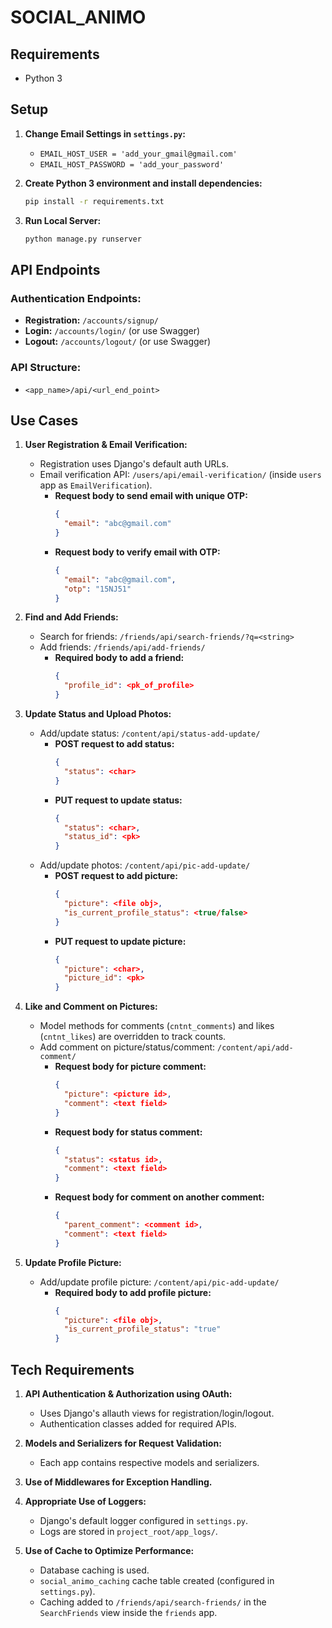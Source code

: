 # SOCIAL_ANIMO

## Requirements
- Python 3

## Setup

1. **Change Email Settings in `settings.py`:**
   - `EMAIL_HOST_USER = 'add_your_gmail@gmail.com'`
   - `EMAIL_HOST_PASSWORD = 'add_your_password'`

2. **Create Python 3 environment and install dependencies:**
   ```bash
   pip install -r requirements.txt
   ```

3. **Run Local Server:**
   ```bash
   python manage.py runserver
   ```

## API Endpoints

### Authentication Endpoints:
- **Registration:** `/accounts/signup/`
- **Login:** `/accounts/login/` (or use Swagger)
- **Logout:** `/accounts/logout/` (or use Swagger)

### API Structure:
- `<app_name>/api/<url_end_point>`

## Use Cases

1. **User Registration & Email Verification:**
   - Registration uses Django's default auth URLs.
   - Email verification API: `/users/api/email-verification/` (inside `users` app as `EmailVerification`).
     - **Request body to send email with unique OTP:**
       ```json
       {
         "email": "abc@gmail.com"
       }
       ```
     - **Request body to verify email with OTP:**
       ```json
       {
         "email": "abc@gmail.com",
         "otp": "15NJ51"
       }
       ```

2. **Find and Add Friends:**
   - Search for friends: `/friends/api/search-friends/?q=<string>`
   - Add friends: `/friends/api/add-friends/`
     - **Required body to add a friend:**
       ```json
       {
         "profile_id": <pk_of_profile>
       }
       ```

3. **Update Status and Upload Photos:**
   - Add/update status: `/content/api/status-add-update/`
     - **POST request to add status:**
       ```json
       {
         "status": <char>
       }
       ```
     - **PUT request to update status:**
       ```json
       {
         "status": <char>,
         "status_id": <pk>
       }
       ```
   - Add/update photos: `/content/api/pic-add-update/`
     - **POST request to add picture:**
       ```json
       {
         "picture": <file obj>,
         "is_current_profile_status": <true/false>
       }
       ```
     - **PUT request to update picture:**
       ```json
       {
         "picture": <char>,
         "picture_id": <pk>
       }
       ```

4. **Like and Comment on Pictures:**
   - Model methods for comments (`cntnt_comments`) and likes (`cntnt_likes`) are overridden to track counts.
   - Add comment on picture/status/comment: `/content/api/add-comment/`
     - **Request body for picture comment:**
       ```json
       {
         "picture": <picture id>,
         "comment": <text field>
       }
       ```
     - **Request body for status comment:**
       ```json
       {
         "status": <status id>,
         "comment": <text field>
       }
       ```
     - **Request body for comment on another comment:**
       ```json
       {
         "parent_comment": <comment id>,
         "comment": <text field>
       }
       ```

5. **Update Profile Picture:**
   - Add/update profile picture: `/content/api/pic-add-update/`
     - **Required body to add profile picture:**
       ```json
       {
         "picture": <file obj>,
         "is_current_profile_status": "true"
       }
       ```

## Tech Requirements

1. **API Authentication & Authorization using OAuth:**
   - Uses Django's allauth views for registration/login/logout.
   - Authentication classes added for required APIs.

2. **Models and Serializers for Request Validation:**
   - Each app contains respective models and serializers.

3. **Use of Middlewares for Exception Handling.**

4. **Appropriate Use of Loggers:**
   - Django's default logger configured in `settings.py`.
   - Logs are stored in `project_root/app_logs/`.

5. **Use of Cache to Optimize Performance:**
   - Database caching is used.
   - `social_animo_caching` cache table created (configured in `settings.py`).
   - Caching added to `/friends/api/search-friends/` in the `SearchFriends` view inside the `friends` app.
